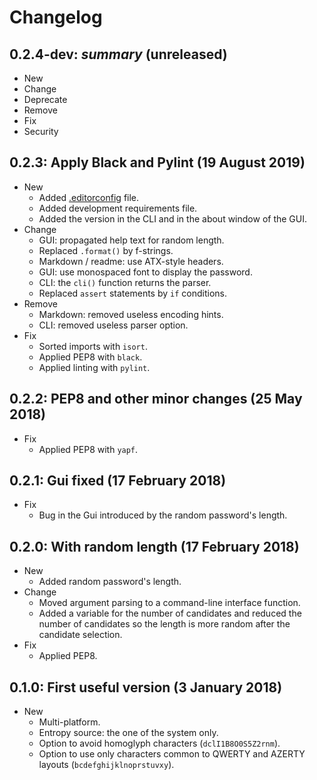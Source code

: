 # Changelog

## 0.2.4-dev: *summary* (unreleased)

-   New
-   Change
-   Deprecate
-   Remove
-   Fix
-   Security

## 0.2.3: Apply Black and Pylint (19 August 2019)

-   New
    -   Added [.editorconfig](https://editorconfig.org/) file.
    -   Added development requirements file.
    -   Added the version in the CLI and in the about window of the GUI.
-   Change
    -   GUI: propagated help text for random length.
    -   Replaced `.format()` by f-strings.
    -   Markdown / readme: use ATX-style headers.
    -   GUI: use monospaced font to display the password.
    -   CLI: the `cli()` function returns the parser.
    -   Replaced `assert` statements by `if` conditions.
-   Remove
    -   Markdown: removed useless encoding hints.
    -   CLI: removed useless parser option.
-   Fix
    -   Sorted imports with `isort`.
    -   Applied PEP8 with `black`.
    -   Applied linting with `pylint`.

## 0.2.2: PEP8 and other minor changes (25 May 2018)

-   Fix
    -   Applied PEP8 with `yapf`.

## 0.2.1: Gui fixed (17 February 2018)

-   Fix
    -   Bug in the Gui introduced by the random password's length.

## 0.2.0: With random length (17 February 2018)

-   New
    -   Added random password's length.
-   Change
    -   Moved argument parsing to a command-line interface function.
    -   Added a variable for the number of candidates and reduced the number of
        candidates so the length is more random after the candidate selection.
-   Fix
    -   Applied PEP8.

## 0.1.0: First useful version (3 January 2018)

-   New
    -   Multi-platform.
    -   Entropy source: the one of the system only.
    -   Option to avoid homoglyph characters (`dclI1B8O0S5Z2rnm`).
    -   Option to use only characters common to QWERTY and AZERTY layouts
        (`bcdefghijklnoprstuvxy`).
